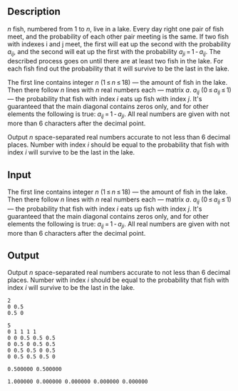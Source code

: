 ## Description

<div><p><span class="tex-span"><i>n</i></span> fish, numbered from <span class="tex-span">1</span> to <span class="tex-span"><i>n</i></span>, live in a lake. Every day right one pair of fish meet, and the probability of each other pair meeting is the same. If two fish with indexes i and j meet, the first will eat up the second with the probability <span class="tex-span"><i>a</i><sub class="lower-index"><i>ij</i></sub></span>, and the second will eat up the first with the probability <span class="tex-span"><i>a</i><sub class="lower-index"><i>ji</i></sub> = 1 - <i>a</i><sub class="lower-index"><i>ij</i></sub></span>. The described process goes on until there are at least two fish in the lake. For each fish find out the probability that it will survive to be the last in the lake.</p></div><div class="input-specification"><p>The first line contains integer <span class="tex-span"><i>n</i></span> (<span class="tex-span">1 ≤ <i>n</i> ≤ 18</span>) — the amount of fish in the lake. Then there follow <span class="tex-span"><i>n</i></span> lines with <span class="tex-span"><i>n</i></span> real numbers each — matrix <span class="tex-span"><i>a</i></span>. <span class="tex-span"><i>a</i><sub class="lower-index"><i>ij</i></sub></span> (<span class="tex-span">0 ≤ <i>a</i><sub class="lower-index"><i>ij</i></sub> ≤ 1</span>) — the probability that fish with index <span class="tex-span"><i>i</i></span> eats up fish with index <span class="tex-span"><i>j</i></span>. It's guaranteed that the main diagonal contains zeros only, and for other elements the following is true: <span class="tex-span"><i>a</i><sub class="lower-index"><i>ij</i></sub> = 1 - <i>a</i><sub class="lower-index"><i>ji</i></sub></span>. All real numbers are given with not more than 6 characters after the decimal point.</p></div><div class="output-specification"><p>Output <span class="tex-span"><i>n</i></span> space-separated real numbers accurate to not less than 6 decimal places. Number with index <span class="tex-span"><i>i</i></span> should be equal to the probability that fish with index <span class="tex-span"><i>i</i></span> will survive to be the last in the lake.</p></div>

## Input

<p>The first line contains integer <span class="tex-span"><i>n</i></span> (<span class="tex-span">1 ≤ <i>n</i> ≤ 18</span>) — the amount of fish in the lake. Then there follow <span class="tex-span"><i>n</i></span> lines with <span class="tex-span"><i>n</i></span> real numbers each — matrix <span class="tex-span"><i>a</i></span>. <span class="tex-span"><i>a</i><sub class="lower-index"><i>ij</i></sub></span> (<span class="tex-span">0 ≤ <i>a</i><sub class="lower-index"><i>ij</i></sub> ≤ 1</span>) — the probability that fish with index <span class="tex-span"><i>i</i></span> eats up fish with index <span class="tex-span"><i>j</i></span>. It's guaranteed that the main diagonal contains zeros only, and for other elements the following is true: <span class="tex-span"><i>a</i><sub class="lower-index"><i>ij</i></sub> = 1 - <i>a</i><sub class="lower-index"><i>ji</i></sub></span>. All real numbers are given with not more than 6 characters after the decimal point.</p>

## Output

<p>Output <span class="tex-span"><i>n</i></span> space-separated real numbers accurate to not less than 6 decimal places. Number with index <span class="tex-span"><i>i</i></span> should be equal to the probability that fish with index <span class="tex-span"><i>i</i></span> will survive to be the last in the lake.</p>





```input1
2
0 0.5
0.5 0

```




```input2
5
0 1 1 1 1
0 0 0.5 0.5 0.5
0 0.5 0 0.5 0.5
0 0.5 0.5 0 0.5
0 0.5 0.5 0.5 0

```




```output1
0.500000 0.500000
```




```output2
1.000000 0.000000 0.000000 0.000000 0.000000
```


